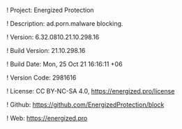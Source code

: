 ! Project: Energized Protection

! Description: ad.porn.malware blocking.

! Version: 6.32.0810.21.10.298.16

! Build Version: 21.10.298.16

! Build Date: Mon, 25 Oct 21 16:16:11 +06

! Version Code: 2981616

! License: CC BY-NC-SA 4.0, https://energized.pro/license

! Github: https://github.com/EnergizedProtection/block

! Web: https://energized.pro
